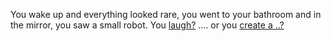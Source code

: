 You wake up and everything looked rare, you went to your bathroom and in the mirror, you saw a small robot. You [laugh?](../robot-army/robots-everywhere.md) .... or you [create a ..?](../robot-rap-battle/robot-rap-battle.md)
